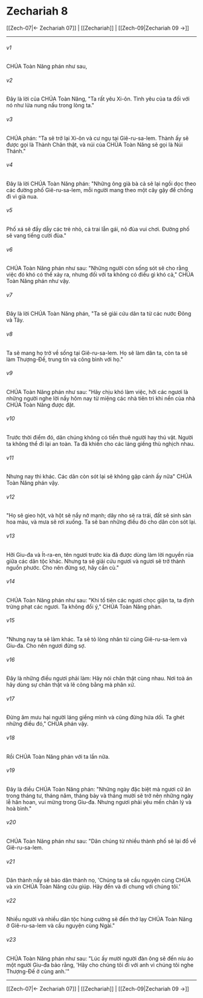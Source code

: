 # Zechariah 8

[[Zech-07|← Zechariah 07]] | [[Zechariah]] | [[Zech-09|Zechariah 09 →]]
***



###### v1 
CHÚA Toàn Năng phán như sau, 

###### v2 
Đây là lời của CHÚA Toàn Năng, "Ta rất yêu Xi-ôn. Tình yêu của ta đối với nó như lửa nung nấu trong lòng ta." 

###### v3 
CHÚA phán: "Ta sẽ trở lại Xi-ôn và cư ngụ tại Giê-ru-sa-lem. Thành ấy sẽ được gọi là Thành Chân thật, và núi của CHÚA Toàn Năng sẽ gọi là Núi Thánh." 

###### v4 
Đây là lời CHÚA Toàn Năng phán: "Những ông già bà cả sẽ lại ngồi dọc theo các đường phố Giê-ru-sa-lem, mỗi người mang theo một cây gậy để chống đi vì già nua. 

###### v5 
Phố xá sẽ đầy dẫy các trẻ nhỏ, cả trai lẫn gái, nô đùa vui chơi. Đường phố sẽ vang tiếng cười đùa." 

###### v6 
CHÚA Toàn Năng phán như sau: "Những người còn sống sót sẽ cho rằng việc đó khó có thể xảy ra, nhưng đối với ta không có điều gì khó cả," CHÚA Toàn Năng phán như vậy. 

###### v7 
Đây là lời CHÚA Toàn Năng phán, "Ta sẽ giải cứu dân ta từ các nước Đông và Tây. 

###### v8 
Ta sẽ mang họ trở về sống tại Giê-ru-sa-lem. Họ sẽ làm dân ta, còn ta sẽ làm Thượng-Đế, trung tín và công bình với họ." 

###### v9 
CHÚA Toàn Năng phán như sau: "Hãy chịu khó làm việc, hỡi các ngươi là những người nghe lời nầy hôm nay từ miệng các nhà tiên tri khi nền của nhà CHÚA Toàn Năng được đặt. 

###### v10 
Trước thời điểm đó, dân chúng không có tiền thuê người hay thú vật. Người ta không thể đi lại an toàn. Ta đã khiến cho các láng giềng thù nghịch nhau. 

###### v11 
Nhưng nay thì khác. Các dân còn sót lại sẽ không gặp cảnh ấy nữa" CHÚA Toàn Năng phán vậy. 

###### v12 
"Họ sẽ gieo hột, và hột sẽ nẩy nở mạnh; dây nho sẽ ra trái, đất sẽ sinh sản hoa màu, và mưa sẽ rơi xuống. Ta sẽ ban những điều đó cho dân còn sót lại. 

###### v13 
Hỡi Giu-đa và Ít-ra-en, tên ngươi trước kia đã được dùng làm lời nguyền rủa giữa các dân tộc khác. Nhưng ta sẽ giải cứu ngươi và ngươi sẽ trở thành nguồn phước. Cho nên đừng sợ, hãy cần cù." 

###### v14 
CHÚA Toàn Năng phán như sau: "Khi tổ tiên các ngươi chọc giận ta, ta định trừng phạt các ngươi. Ta không đổi ý," CHÚA Toàn Năng phán. 

###### v15 
"Nhưng nay ta sẽ làm khác. Ta sẽ tỏ lòng nhân từ cùng Giê-ru-sa-lem và Giu-đa. Cho nên ngươi đừng sợ. 

###### v16 
Đây là những điều ngươi phải làm: Hãy nói chân thật cùng nhau. Nơi toà án hãy dùng sự chân thật và lẽ công bằng mà phân xử. 

###### v17 
Đừng âm mưu hại người láng giềng mình và cũng đừng hứa dối. Ta ghét những điều đó," CHÚA phán vậy. 

###### v18 
Rồi CHÚA Toàn Năng phán với ta lần nữa. 

###### v19 
Đây là điều CHÚA Toàn Năng phán: "Những ngày đặc biệt mà ngươi cữ ăn trong tháng tư, tháng năm, tháng bảy và tháng mười sẽ trở nên những ngày lễ hân hoan, vui mừng trong Giu-đa. Nhưng ngươi phải yêu mến chân lý và hoà bình." 

###### v20 
CHÚA Toàn Năng phán như sau: "Dân chúng từ nhiều thành phố sẽ lại đổ về Giê-ru-sa-lem. 

###### v21 
Dân thành nầy sẽ bảo dân thành nọ, 'Chúng ta sẽ cầu nguyện cùng CHÚA và xin CHÚA Toàn Năng cứu giúp. Hãy đến và đi chung với chúng tôi.' 

###### v22 
Nhiều người và nhiều dân tộc hùng cường sẽ đến thờ lạy CHÚA Toàn Năng ở Giê-ru-sa-lem và cầu nguyện cùng Ngài." 

###### v23 
CHÚA Toàn Năng phán như sau: "Lúc ấy mười người đàn ông sẽ đến níu áo một người Giu-đa bảo rằng, 'Hãy cho chúng tôi đi với anh vì chúng tôi nghe Thượng-Đế ở cùng anh.'"

***
[[Zech-07|← Zechariah 07]] | [[Zechariah]] | [[Zech-09|Zechariah 09 →]]
